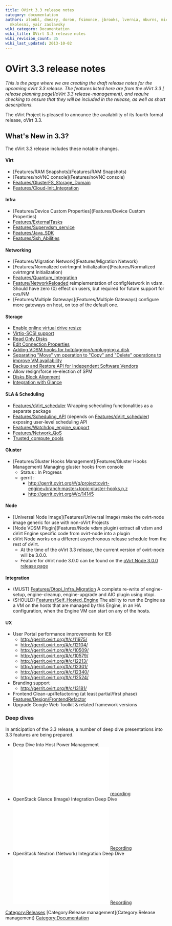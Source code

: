 ```yaml
---
title: OVirt 3.3 release notes
category: documentation
authors: alonbl, dneary, doron, fsimonce, jbrooks, lvernia, mburns, michael pasternak,
  mkolesni, yair zaslavsky
wiki_category: Documentation
wiki_title: OVirt 3.3 release notes
wiki_revision_count: 35
wiki_last_updated: 2013-10-02
---
```


# OVirt 3.3 release notes

*This is the page where we are creating the draft release notes for the upcoming oVirt 3.3 release. The features listed here are from the oVirt 3.3 [ release planning page](oVirt 3.3 release-management), and require checking to ensure that they will be included in the release, as well as short descriptions.*

The oVirt Project is pleased to announce the availability of its fourth formal release, oVirt 3.3.

## What's New in 3.3?

The oVirt 3.3 release includes these notable changes.

#### Virt

*   [Features/RAM Snapshots](Features/RAM Snapshots)
*   [Features/noVNC console](Features/noVNC console)
*   [Features/GlusterFS_Storage_Domain](Features/GlusterFS_Storage_Domain)
*   [Features/Cloud-Init_Integration](Features/Cloud-Init_Integration)

#### Infra

*   [Features/Device Custom Properties](Features/Device Custom Properties)
*   [Features/ExternalTasks](Features/ExternalTasks)
*   [Features/Supervdsm_service](Features/Supervdsm_service)
*   [Features/Java_SDK](Features/Java_SDK)
*   [Features/Ssh_Abilities](Features/Ssh_Abilities)

#### Networking

*   [Features/Migration Network](Features/Migration Network)
*   [Features/Normalized ovirtmgmt Initialization](Features/Normalized ovirtmgmt Initialization)
*   [Features/Quantum_Integration](Features/Quantum_Integration)
*   [Feature/NetworkReloaded](Feature/NetworkReloaded) reimplementation of configNetwork in vdsm. Should have zero (0) effect on users, but required for future support for ovs/NM
*   [Features/Multiple Gateways](Features/Multiple Gateways) configure more gateways on host, on top of the default one.

#### Storage

*   [Enable online virtual drive resize](Features/Online_Virtual_Drive_Resize)
*   [Virtio-SCSI support](Features/Virtio-SCSI)
*   [ Read Only Disks ](Features/Read_Only_Disk)
*   [Edit Connection Properties](Features/Edit_Connection_Properties)
*   [Adding VDSM hooks for hotplugging/unplugging a disk](Features/Disk_Hooks)
*   [Separating "Move" vm operation to "Copy" and "Delete" operations to improve VM availability](Features/MoveAsCopyAndDelete)
*   [Backup and Restore API for Independent Software Vendors](Features/Backup-Restore_API_Integration)
*   Allow resign/force re-election of SPM
*   [Disks Block Alignment](Features/DiskAlignment)
*   [Integration with Glance](Features/Glance_Integration)

#### SLA & Scheduling

*   [Features/oVirt_scheduler](Features/oVirt_scheduler) Wrapping scheduling functionalities as a separate package
*   [Features/Scheduling_API](Features/Scheduling_API) (depends on [Features/oVirt_scheduler](Features/oVirt_scheduler)) exposing user-level scheduling API
*   [Features/Watchdog_engine_support](Features/Watchdog_engine_support)
*   [Features/Network_QoS](Features/Network_QoS)
*   [Trusted_compute_pools](Trusted_compute_pools)

#### Gluster

*   [Features/Gluster Hooks Management](Features/Gluster Hooks Management) Managing gluster hooks from console
    -   Status : In Progress
    -   gerrit :
        -   <http://gerrit.ovirt.org/#/q/project:ovirt-engine+branch:master+topic:gluster-hooks,n,z>
        -   <http://gerrit.ovirt.org/#/c/14145>

#### Node

*   [Universal Node Image](Features/Universal Image) make the ovirt-node image generic for use with non-oVirt Projects
*   [Node VDSM Plugin](Features/Node vdsm plugin) extract all vdsm and oVirt Engine specific code from ovirt-node into a plugin
*   oVirt Node works on a different asynchronous release schedule from the rest of oVirt.
    -   At the time of the oVirt 3.3 release, the current version of ovirt-node will be 3.0.0.
    -   Feature for oVirt node 3.0.0 can be found on the [oVirt Node 3.0.0 release page](Node_3.0_release-management)

#### Integration

*   (MUST) [Features/Otopi_Infra_Migration](Features/Otopi_Infra_Migration) A complete re-write of engine-setup, engine-cleanup, engine-upgrade and AIO plugin using otopi.
*   (SHOULD) [Features/Self_Hosted_Engine](Features/Self_Hosted_Engine) The ability to run the Engine as a VM on the hosts that are managed by this Engine, in an HA configuration, when the Engine VM can start on any of the hosts.

#### UX

*   User Portal performance improvements for IE8
    -   <http://gerrit.ovirt.org/#/c/11975/>
    -   <http://gerrit.ovirt.org/#/c/12104/>
    -   <http://gerrit.ovirt.org/#/c/10509/>
    -   <http://gerrit.ovirt.org/#/c/10579/>
    -   <http://gerrit.ovirt.org/#/c/12213/>
    -   <http://gerrit.ovirt.org/#/c/12301/>
    -   <http://gerrit.ovirt.org/#/c/12340/>
    -   <http://gerrit.ovirt.org/#/c/12524/>
*   Branding support
    -   <http://gerrit.ovirt.org/#/c/13181/>
*   Frontend Clean-up/Refactoring (at least partial/first phase) [Features/Design/FrontendRefactor](Features/Design/FrontendRefactor)
*   Upgrade Google Web Toolkit & related framework versions

### Deep dives

In anticipation of the 3.3 release, a number of deep dive presentations into 3.3 features are being prepared.

*   Deep Dive Into Host Power Management ![ slides](PM-deep-dive.odp  "fig: slides") [recording](https://sas.elluminate.com/p.jnlp?psid=2013-07-29.0638.M.0095240B0C736D2B11BF860A1F0376.vcr&sid=819)
*   OpenStack Glance (Image) Integration Deep Dive ![Slides](Ovirt-2013-glance-integration-deep-dive.pdf "fig:Slides") [Recording](https://sas.elluminate.com/p.jnlp?psid=2013-07-30.0631.M.46676CB153495B16DF1807973906F0.vcr&sid=819)
*   OpenStack Neutron (Network) Integration Deep Dive ![](Ovirt-neutron-integration-deep-dive-2013.pdf "fig:Ovirt-neutron-integration-deep-dive-2013.pdf") [Recording](https://sas.elluminate.com/p.jnlp?psid=2013-07-31.0603.M.EE511E1083BCFC4B7C7A2454800447.vcr&sid=819)

<Category:Releases> [Category:Release management](Category:Release management) <Category:Documentation>
